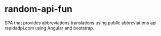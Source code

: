 # random-api-fun
SPA that provides abbreviations translations using public abbreviations api rapidadpi.com using Angular and bootstrap.
